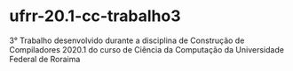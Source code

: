 # ufrr-20.1-cc-trabalho3
3° Trabalho desenvolvido durante a disciplina de Construção de Compiladores 2020.1 do curso de Ciência da Computação da Universidade Federal de Roraima

